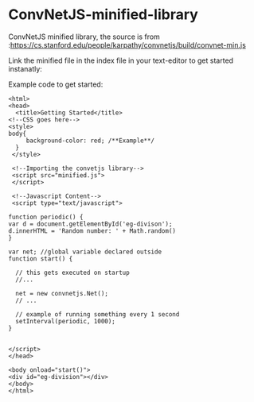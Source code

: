 # ConvNetJS-minified-library
ConvNetJS minified library, the source is from :https://cs.stanford.edu/people/karpathy/convnetjs/build/convnet-min.js

Link the minified file in the index file in your text-editor to get started instanatly:

Example code to get started:

    <html>
    <head>
      <title>Getting Started</title>
    <!--CSS goes here-->
    <style>
    body{
         background-color: red; /**Example**/
      }
     </style>
     
     <!--Importing the convetjs library-->
     <script src="minified.js">
     </script>
     
     <!--Javascript Content-->
     <script type="text/javascript">
     
    function periodic() {
    var d = document.getElementById('eg-divison');
    d.innerHTML = 'Random number: ' + Math.random()
    }
 
    var net; //global variable declared outside
    function start() {

      // this gets executed on startup
      //... 

      net = new convnetjs.Net();
      // ...

      // example of running something every 1 second
      setInterval(periodic, 1000);
    }


    </script>
    </head>

    <body onload="start()">
    <div id="eg-division"></div>
    </body>
    </html>     
    
